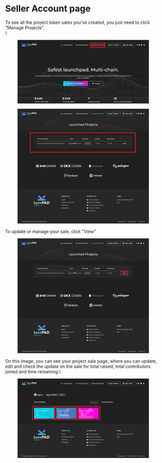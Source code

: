 # Seller Account page

To see all the project token sales you've created, you just need to click "Manage Projects".\
\


<figure><img src="../.gitbook/assets/manage-project.png" alt=""><figcaption></figcaption></figure>

<figure><img src="../.gitbook/assets/Project-created.png" alt=""><figcaption></figcaption></figure>

To update or manage your sale, click "View"

<figure><img src="../.gitbook/assets/click-view.png" alt=""><figcaption></figcaption></figure>

On this image, you can see your project sale page, where you can update, edit and check the update on the sale for total raised, total contributors joined and time remaining.\


<figure><img src="../.gitbook/assets/sale-page (1).png" alt=""><figcaption></figcaption></figure>
